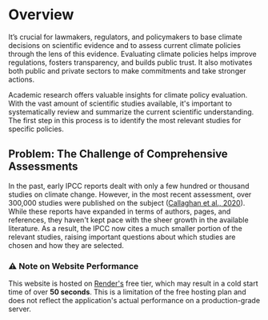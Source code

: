 # Overview

It’s crucial for lawmakers, regulators, and policymakers to base climate decisions on scientific evidence and to assess current climate policies through the lens of this evidence. Evaluating climate policies helps improve regulations, fosters transparency, and builds public trust. It also motivates both public and private sectors to make commitments and take stronger actions.

Academic research offers valuable insights for climate policy evaluation. With the vast amount of scientific studies available, it's important to systematically review and summarize the current scientific understanding. The first step in this process is to identify the most relevant studies for specific policies.

## Problem: The Challenge of Comprehensive Assessments

In the past, early IPCC reports dealt with only a few hundred or thousand studies on climate change. However, in the most recent assessment, over 300,000 studies were published on the subject ([Callaghan et al., 2020](https://www.nature.com/articles/s41558-019-0684-5)). While these reports have expanded in terms of authors, pages, and references, they haven't kept pace with the sheer growth in the available literature. As a result, the IPCC now cites a much smaller portion of the relevant studies, raising important questions about which studies are chosen and how they are selected.

### ⚠️ Note on Website Performance

This website is hosted on [Render's](https://render.com/) free tier, which may result in a cold start time of over **50 seconds**. This is a limitation of the free hosting plan and does not reflect the application's actual performance on a production-grade server.
